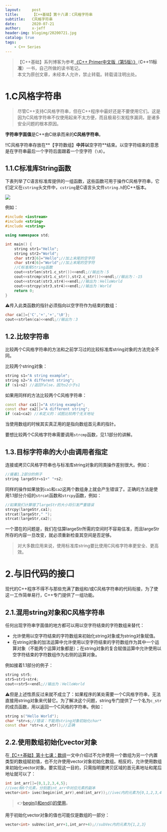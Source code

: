 ```yaml
---
layout:     post
title:      【C++基础】第十八课：C风格字符串
subtitle:   C风格字符串
date:       2020-07-21
author:     x-jeff
header-img: blogimg/20200721.jpg
catalog: true
tags:
    - C++ Series
---
```

>【C++基础】系列博客为参考[《C++ Primer中文版（第5版）》](https://www.phei.com.cn/module/goods/wssd_content.jsp?bookid=37655)（**C++11标准**）一书，自己所做的读书笔记。  
>本文为原创文章，未经本人允许，禁止转载。转载请注明出处。

# 1.C风格字符串

>尽管C++支持C风格字符串，但在C++程序中最好还是不要使用它们。这是因为C风格字符串不仅使用起来不太方便，而且极易引发程序漏洞，是诸多安全问题的根本原因。

**字符串字面值**是C++由C继承而来的**C风格字符串**。

‼️C风格字符串存放在**【字符数组】**中并以**空字符**结束。以空字符结束的意思是在字符串最后一个字符后面跟着一个空字符（`\0`）。

## 1.1.C标准库String函数

下表列举了C语言标准库提供的一组函数，这些函数可用于操作C风格字符串，它们定义在`cstring`头文件中，`cstring`是C语言头文件`string.h`的C++版本。

![](https://xjeffblogimg.oss-cn-beijing.aliyuncs.com/BLOGIMG/BlogImage/CPPSeries/Lesson18/18x1.png)

例如：

```c++
#include <iostream>
#include <string>
#include <cstring>

using namespace std;

int main() {
    string str1="Hello";
    string str2="World";
    char str3[6]="Hello";//加上末尾的空字符
    char str4[6]="World";//加上末尾的空字符
    //C标准库String函数
    cout<<strlen(str1.c_str())<<endl;//输出为：5
    cout<<strcmp(str1.c_str(),str2.c_str())<<endl;//输出为：-15
    cout<<strcat(str3,str4)<<endl;//输出为：HelloWorld
    cout<<strcpy(str3,str4)<<endl;//输出为：World
    return 0;
}
```

⚠️传入此类函数的指针必须指向以空字符作为结束的数组：

```c++
char ca[]={'C','+','+','\0'};
cout<<strlen(ca)<<endl;//输出为：3
```

## 1.2.比较字符串

比较两个C风格字符串的方法和之前学习过的比较标准库string对象的方法完全不同。

比较两个string对象：

```c++
string s1="A string example";
string s2="A different string";
if (s1<s2) //返回false，因为s2小于s1
```

如果用同样的方法比较两个C风格字符串：

```c++
const char ca1[]="A string example";
const char ca2[]="A different string";
if (ca1<ca2) //未定义的：试图比较两个无关地址
```

当使用数组的时候其实真正用的是指向数组首元素的指针。

要想比较两个C风格字符串需要调用`strcmp`函数，见1.1部分的讲解。

## 1.3.目标字符串的大小由调用者指定

连接或拷贝C风格字符串也与标准库string对象的同类操作差别很大。例如：

```c++
//接着1.2部分的例子
string largeStr=s1+" "+s2;
```

同样的操作如果放到`ca1`和`ca2`这两个数组身上就会产生错误了。正确的方法是使用1.1部分介绍的`strcat`函数和`strcpy`函数，例如：

```c++
//如果我们计算错了largeStr的大小将引发严重错误
strcpy(largeStr,ca1);
strcat(largeStr," ");
strcat(largeStr,ca2);
```

一个潜在的问题是，我们在估算largeStr所需的空间时不容易估准，而且largeStr所存的内容一旦改变，就必须重新检查其空间是否足够。

>对大多数应用来说，使用标准库string要比使用C风格字符串更安全、更高效。

# 2.与旧代码的接口

现代的C++程序不得不与那些充满了数组和/或C风格字符串的代码衔接，为了使这一工作简单易行，C++专门提供了一组功能。

## 2.1.混用string对象和C风格字符串

任何出现字符串字面值的地方都可以用以空字符结束的字符数组来替代：

* 允许使用以空字符结束的字符数组来初始化string对象或为string对象赋值。
* 在string对象的加法运算中允许使用以空字符结束的字符数组作为其中一个运算对象（不能两个运算对象都是）；在string对象的复合赋值运算中允许使用以空字符结束的字符数组作为右侧的运算对象。

例如接着1.1部分的例子：

```c++
string str5;
str5=str1+str4;
cout<<str5<<endl;//输出为：HelloWorld
```

⚠️但是上述性质反过来就不成立了：如果程序的某处需要一个C风格字符串，无法直接用string对象来代替它。为了解决这个问题，string专门提供了一个名为`c_str`的成员函数，用以返回一个C风格的字符串。例如：

```c++
string s("Hello World");
char *str=s;//错误：不能用string对象初始化char*
const char *str=s.c_str();//正确
```

## 2.2.使用数组初始化vector对象

在[【C++基础】第十七课：数组](http://shichaoxin.com/2020/05/31/C++基础-第十七课-数组/#23不允许拷贝和赋值)一文中介绍过不允许使用一个数组为另一个内置类型的数组赋初值，也不允许使用vector对象初始化数组。相反的，允许使用数组来初始化vector对象。要实现这一目的，只需指明要拷贝区域的首元素地址和尾后地址就可以了：

```c++
int int_arr[]={0,1,2,3,4,5};
//ivec有6个元素，分别是int_arr中对应元素的副本
vector<int> ivec(begin(int_arr),end(int_arr));//ivec内的元素为{0,1,2,3,4,5}
```

>👉[begin()和end()的使用](http://shichaoxin.com/2020/05/31/C++基础-第十七课-数组/#42标准库函数begin和end)。

用于初始化vector对象的值也可能仅是数组的一部分：

```c++
vector<int> subVec(int_arr+1,int_arr+4);//subVec内的元素为{1,2,3}
```